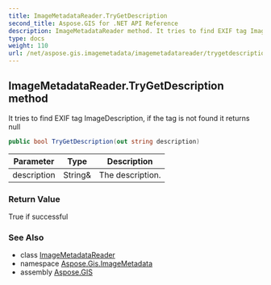 ```yaml
---
title: ImageMetadataReader.TryGetDescription
second_title: Aspose.GIS for .NET API Reference
description: ImageMetadataReader method. It tries to find EXIF tag ImageDescription if the tag is not found it returns null
type: docs
weight: 110
url: /net/aspose.gis.imagemetadata/imagemetadatareader/trygetdescription/
---
```

## ImageMetadataReader.TryGetDescription method

It tries to find EXIF tag ImageDescription, if the tag is not found it returns null

```csharp
public bool TryGetDescription(out string description)
```

| Parameter | Type | Description |
| --- | --- | --- |
| description | String& | The description. |

### Return Value

True if successful

### See Also

* class [ImageMetadataReader](../)
* namespace [Aspose.Gis.ImageMetadata](../../imagemetadatareader/)
* assembly [Aspose.GIS](../../../)


